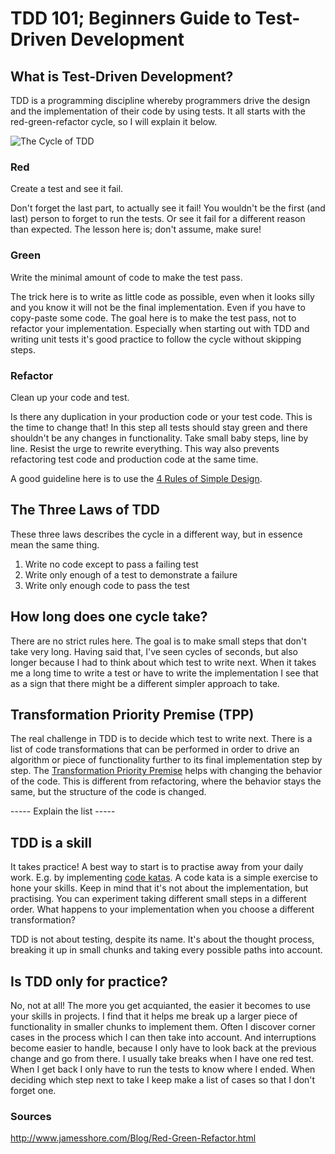# TDD 101; Beginners Guide to Test-Driven Development

## What is Test-Driven Development?
TDD is a programming discipline whereby programmers drive the design and the implementation of their code by using tests. It all starts with the red-green-refactor cycle,
so I will explain it below.

![The Cycle of TDD][tdd-cycle]

### Red
Create a test and see it fail.

Don't forget the last part, to actually see it fail! You wouldn't be the first (and last) person to forget to run the tests. Or see it fail for a different reason than expected.
The lesson here is; don't assume, make sure!

### Green
Write the minimal amount of code to make the test pass.

The trick here is to write as little code as possible, even when it looks silly and you know it will not be the final implementation. Even if you have to copy-paste some code.
The goal here is to make the test pass, not to refactor your implementation. Especially when starting out with TDD and writing unit tests it's good practice to follow the cycle without skipping steps.

### Refactor
Clean up your code and test.

Is there any duplication in your production code or your test code. This is the time to change that!
In this step all tests should stay green and there shouldn't be any changes in functionality.
Take small baby steps, line by line. Resist the urge to rewrite everything. This way also prevents refactoring test code and production code at the same time.

A good guideline here is to use the [4 Rules of Simple Design](https://www.theguild.nl/4-rules-of-simple-design/).

## The Three Laws of TDD
These three laws describes the cycle in a different way, but in essence mean the same thing.

1. Write no code except to pass a failing test
2. Write only enough of a test to demonstrate a failure
3. Write only enough code to pass the test

## How long does one cycle take?
There are no strict rules here. The goal is to make small steps that don't take very long. Having said that, I've seen cycles of seconds,
but also longer because I had to think about which test to write next. When it takes me a long time to write a test or have to write the implementation
I see that as a sign that there might be a different simpler approach to take.

## Transformation Priority Premise (TPP)
The real challenge in TDD is to decide which test to write next. There is a list of code transformations that can be performed in order to drive an algorithm or piece of functionality further to its final implementation step by step.
The [Transformation Priority Premise](https://8thlight.com/blog/uncle-bob/2013/05/27/TheTransformationPriorityPremise.html) helps with changing the behavior of the code. This is different from refactoring, where the behavior stays the same, but the structure of the code is changed.

----- Explain the list -----

## TDD is a skill
It takes practice! A best way to start is to practise away from your daily work. E.g. by implementing [code katas](http://codekata.pragprog.com/). A code kata is a simple exercise to hone your skills. Keep in mind that it's not about the implementation, but practising.
You can experiment taking different small steps in a different order. What happens to your implementation when you choose a different transformation?

TDD is not about testing, despite its name. It's about the thought process, breaking it up in small chunks and taking every possible paths into account.

## Is TDD only for practice?
No, not at all! The more you get acquianted, the easier it becomes to use your skills in projects.
I find that it helps me break up a larger piece of functionality in smaller chunks to implement them. Often I discover corner cases in the process which I can then take into account.
And interruptions become easier to handle, because I only have to look back at the previous change and go from there. I usually take breaks when I have one red test. When I get back I only have to run the tests to know where I ended.
When deciding which step next to take I keep make a list of cases so that I don't forget one.

### Sources
http://www.jamesshore.com/Blog/Red-Green-Refactor.html

[tdd-cycle]: https://github.com/matthijsgroen/js-tdd/blob/master/extras/images/tdd-cycle.jpg
